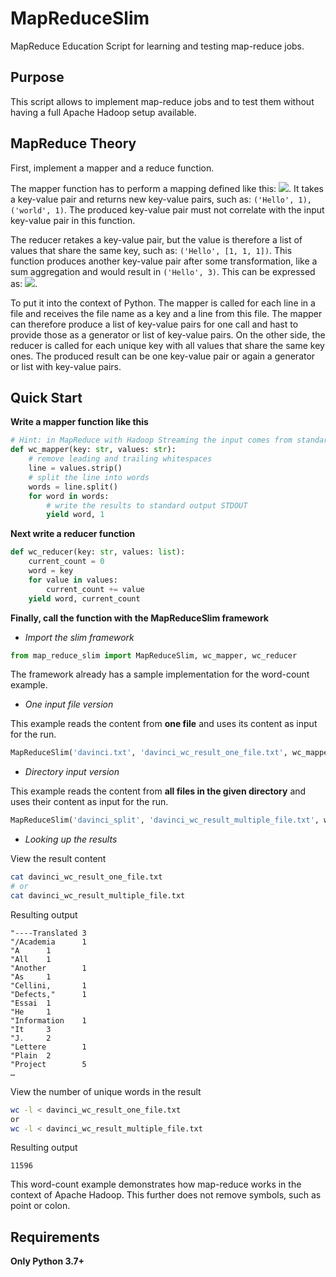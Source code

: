 # MapReduceSlim

MapReduce Education Script for learning and testing map-reduce jobs.

## Purpose

This script allows to implement map-reduce jobs and to test them 
without having a full Apache Hadoop setup available. 

## MapReduce Theory

First, implement a mapper and a reduce function. 

The mapper function 
has to perform a mapping defined like this: <img src="https://render.githubusercontent.com/render/math?math=m(k,v) -> (k',v')*">.
It takes a key-value pair and returns new key-value pairs, such as: 
`('Hello', 1), ('world', 1)`. The produced key-value pair must not correlate with the input key-value pair in this function. 

The reducer retakes a key-value pair, but the value is therefore 
a list of values that share the same key, such as: `('Hello', [1, 1, 1])`. 
This function produces another key-value pair after some transformation, 
like a sum aggregation and would result in `('Hello', 3)`.
This can be expressed as: <img src="https://render.githubusercontent.com/render/math?math=r(k', v'*) -> (k',v'')*">.

To put it into the context of Python. The mapper is called for each line
in a file and receives the file name as a key and a line from this file.
The mapper can therefore produce a list of key-value pairs for one call 
and hast to provide those as a generator or list of key-value pairs.
On the other side, the reducer is called for each unique key with all 
values that share the same key ones. The produced result can be 
one key-value pair or again a generator or list with key-value pairs.

## Quick Start

**Write a mapper function like this**

```python
# Hint: in MapReduce with Hadoop Streaming the input comes from standard input STDIN
def wc_mapper(key: str, values: str):
    # remove leading and trailing whitespaces
    line = values.strip()
    # split the line into words
    words = line.split()
    for word in words:
        # write the results to standard output STDOUT
        yield word, 1
```

**Next write a reducer function**

```python
def wc_reducer(key: str, values: list):
    current_count = 0
    word = key
    for value in values:
        current_count += value
    yield word, current_count
```

**Finally, call the function with the MapReduceSlim framework**

- *Import the slim framework*

```python
from map_reduce_slim import MapReduceSlim, wc_mapper, wc_reducer
```

The framework already has a sample implementation for the word-count example.

- *One input file version*

This example reads the content from **one file** and uses its content 
as input for the run.

```python
MapReduceSlim('davinci.txt', 'davinci_wc_result_one_file.txt', wc_mapper, wc_reducer)
```

- *Directory input version*

This example reads the content from **all files in the given directory**
and uses their content as input for the run.

```python
MapReduceSlim('davinci_split', 'davinci_wc_result_multiple_file.txt', wc_mapper, wc_reducer)
```

- *Looking up the results*

View the result content
```bash
cat davinci_wc_result_one_file.txt 
# or
cat davinci_wc_result_multiple_file.txt
```

Resulting output
```
"----Translated 3
"/Academia      1
"A      1
"All    1
"Another        1
"As     1
"Cellini,       1
"Defects,"      1
"Essai  1
"He     1
"Information    1
"It     3
"J.     2
"Lettere        1
"Plain  2
"Project        5
…
```

View the number of unique words in the result
```bash
wc -l < davinci_wc_result_one_file.txt
or
wc -l < davinci_wc_result_multiple_file.txt
```

Resulting output
```
11596
```

This word-count example demonstrates how map-reduce works in the 
context of Apache Hadoop. This further does not remove symbols, such as
point or colon.


## Requirements

**Only Python 3.7+**
